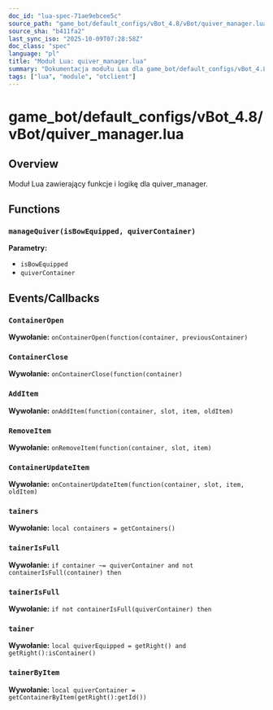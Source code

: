 ```yaml
---
doc_id: "lua-spec-71ae9ebcee5c"
source_path: "game_bot/default_configs/vBot_4.8/vBot/quiver_manager.lua"
source_sha: "b411fa2"
last_sync_iso: "2025-10-09T07:28:58Z"
doc_class: "spec"
language: "pl"
title: "Moduł Lua: quiver_manager.lua"
summary: "Dokumentacja modułu Lua dla game_bot/default_configs/vBot_4.8/vBot/quiver_manager.lua"
tags: ["lua", "module", "otclient"]
---
```


# game_bot/default_configs/vBot_4.8/vBot/quiver_manager.lua

## Overview

Moduł Lua zawierający funkcje i logikę dla quiver_manager.

## Functions

### `manageQuiver(isBowEquipped, quiverContainer)`

**Parametry:**

- `isBowEquipped`
- `quiverContainer`

## Events/Callbacks

### `ContainerOpen`

**Wywołanie:** `onContainerOpen(function(container, previousContainer)`

### `ContainerClose`

**Wywołanie:** `onContainerClose(function(container)`

### `AddItem`

**Wywołanie:** `onAddItem(function(container, slot, item, oldItem)`

### `RemoveItem`

**Wywołanie:** `onRemoveItem(function(container, slot, item)`

### `ContainerUpdateItem`

**Wywołanie:** `onContainerUpdateItem(function(container, slot, item, oldItem)`

### `tainers`

**Wywołanie:** `local containers = getContainers()`

### `tainerIsFull`

**Wywołanie:** `if container ~= quiverContainer and not containerIsFull(container) then`

### `tainerIsFull`

**Wywołanie:** `if not containerIsFull(quiverContainer) then`

### `tainer`

**Wywołanie:** `local quiverEquipped = getRight() and getRight():isContainer()`

### `tainerByItem`

**Wywołanie:** `local quiverContainer = getContainerByItem(getRight():getId())`
